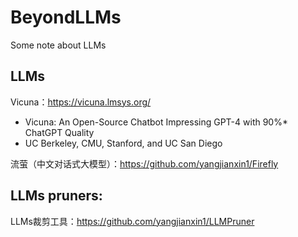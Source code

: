 # BeyondLLMs
Some note about LLMs

## LLMs

Vicuna：https://vicuna.lmsys.org/
 - Vicuna: An Open-Source Chatbot Impressing GPT-4 with 90%* ChatGPT Quality
 - UC Berkeley, CMU, Stanford, and UC San Diego
 
流萤（中文对话式大模型）：https://github.com/yangjianxin1/Firefly

## LLMs pruners:
LLMs裁剪工具：https://github.com/yangjianxin1/LLMPruner
